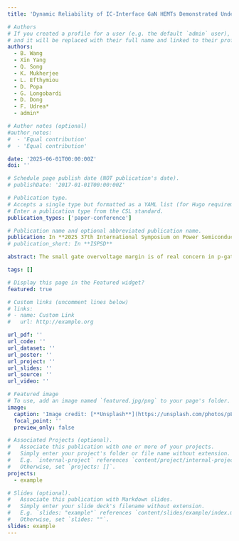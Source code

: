 ```yaml
---
title: 'Dynamic Reliability of IC-Interface GaN HEMTs Demonstrated Under Ultra-Fast (ns), High-Frequency (MHz) Gate Overvoltage Stress (>30V)'

# Authors
# If you created a profile for a user (e.g. the default `admin` user), write the username (folder name) here
# and it will be replaced with their full name and linked to their profile.
authors:
  - B. Wang
  - Xin Yang
  - Q. Song
  - K. Mukherjee
  - L. Efthymiou
  - D. Popa
  - G. Longobardi
  - D. Dong
  - F. Udrea*
  - admin*

# Author notes (optional)
#author_notes:
#  - 'Equal contribution'
#  - 'Equal contribution'

date: '2025-06-01T00:00:00Z'
doi: ''

# Schedule page publish date (NOT publication's date).
# publishDate: '2017-01-01T00:00:00Z'

# Publication type.
# Accepts a single type but formatted as a YAML list (for Hugo requirements).
# Enter a publication type from the CSL standard.
publication_types: ['paper-conference']

# Publication name and optional abbreviated publication name.
publication: In **2025 37th International Symposium on Power Semiconductor Devices and ICs (ISPSD)**, pp. 93-96, Jun. 2025
# publication_short: In **ISPSD**

abstract: The small gate overvoltage margin is of real concern in p-gate GaN HEMTs in converter applications. Recently, ICeGaN® (Integrated Circuit Enhancement-mode GaN) device deploys a monolithically integrated power IC interface to expand the static operation window to be similar to those of Si MOSFET and Si IGBT. However, the dynamic response of the IC interface under nanosecond gate bias (VG) overshoot, as well as the gate reliability under megahertz switching frequency (fSW), have never been studied. This work addresses this gap by developing a new circuit to generate the application-like V G overshoot profiles with dVG/dt up to 10 V Ins andfsw up to 3 MHz. The IC interface is shown to respond in nanosecond and clamp the VG,IN below 7 V under an external V G overshoot up to 80 V and dVG/dt of 7 V Ins. Uniquely for p-gate GaN devices, ICeGaN shows no degradation under long-term overvoltage stress under 30-V VG overshoot at 3-MHzfsw. This is the first report of the dynamic response of GaN monolithic gate protection ICs under ultra-fast overshoot. Test results reveal that the on-chip IC interface can substantially enhance dynamic gate reliability and robustness of p-gate GaN HEMTs.

tags: []

# Display this page in the Featured widget?
featured: true

# Custom links (uncomment lines below)
# links:
# - name: Custom Link
#   url: http://example.org

url_pdf: ''
url_code: ''
url_dataset: ''
url_poster: ''
url_project: ''
url_slides: ''
url_source: ''
url_video: ''

# Featured image
# To use, add an image named `featured.jpg/png` to your page's folder.
image:
  caption: 'Image credit: [**Unsplash**](https://unsplash.com/photos/pLCdAaMFLTE)'
  focal_point: ''
  preview_only: false

# Associated Projects (optional).
#   Associate this publication with one or more of your projects.
#   Simply enter your project's folder or file name without extension.
#   E.g. `internal-project` references `content/project/internal-project/index.md`.
#   Otherwise, set `projects: []`.
projects:
  - example

# Slides (optional).
#   Associate this publication with Markdown slides.
#   Simply enter your slide deck's filename without extension.
#   E.g. `slides: "example"` references `content/slides/example/index.md`.
#   Otherwise, set `slides: ""`.
slides: example
---
```



